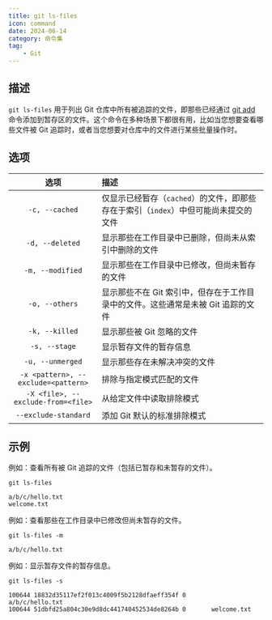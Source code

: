 ```yaml
---
title: git ls-files
icon: command
date: 2024-06-14
category: 命令集
tag:
    - Git
---
```


## 描述

`git ls-files` 用于列出 Git 仓库中所有被追踪的文件，即那些已经通过 [git add](./git_add.md) 命令添加到暂存区的文件。这个命令在多种场景下都很有用，比如当您想要查看哪些文件被 Git 追踪时，或者当您想要对仓库中的文件进行某些批量操作时。

## 选项

|  选项  |  描述  |
|  :----:  |  :----  |
|  `-c, --cached`  |  仅显示已经暂存（`cached`）的文件，即那些存在于索引（`index`）中但可能尚未提交的文件  |
|  `-d, --deleted`  |  显示那些在工作目录中已删除，但尚未从索引中删除的文件  |
|  `-m, --modified`  |  显示那些在工作目录中已修改，但尚未暂存的文件  |
|  `-o, --others`  |  显示那些不在 Git 索引中，但存在于工作目录中的文件。这些通常是未被 Git 追踪的文件  |
|  `-k, --killed`  |  显示那些被 Git 忽略的文件  |
|  `-s, --stage`  |  显示暂存文件的暂存信息  |
|  `-u, --unmerged`  |  显示那些存在未解决冲突的文件  |
|  `-x <pattern>, --exclude=<pattern>`  |  排除与指定模式匹配的文件  |
|  `-X <file>, --exclude-from=<file>`  |  从给定文件中读取排除模式  |
|  `--exclude-standard`  |  添加 Git 默认的标准排除模式  |

## 示例

例如：查看所有被 Git 追踪的文件（包括已暂存和未暂存的文件）。

```shell
git ls-files

a/b/c/hello.txt
welcome.txt
```

例如：查看那些在工作目录中已修改但尚未暂存的文件。

```shell
git ls-files -m

a/b/c/hello.txt
```

例如：显示暂存文件的暂存信息。

```shell
git ls-files -s

100644 18832d35117ef2f013c4009f5b2128dfaeff354f 0       a/b/c/hello.txt
100644 51dbfd25a804c30e9d8dc441740452534de8264b 0       welcome.txt
```
